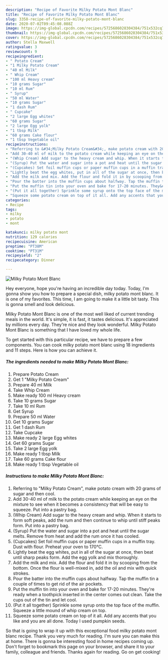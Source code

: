```yaml
---
description: "Recipe of Favorite Milky Potato Mont Blanc"
title: "Recipe of Favorite Milky Potato Mont Blanc"
slug: 3358-recipe-of-favorite-milky-potato-mont-blanc
date: 2020-07-02T09:45:08.088Z
image: https://img-global.cpcdn.com/recipes/5725686028304384/751x532cq70/milky-potato-mont-blanc-recipe-main-photo.jpg
thumbnail: https://img-global.cpcdn.com/recipes/5725686028304384/751x532cq70/milky-potato-mont-blanc-recipe-main-photo.jpg
cover: https://img-global.cpcdn.com/recipes/5725686028304384/751x532cq70/milky-potato-mont-blanc-recipe-main-photo.jpg
author: Stella Maxwell
ratingvalue: 3
reviewcount: 9
recipeingredient:
- " Potato Cream"
- "1 Milky Potato Cream"
- "40 ml Milk"
- " Whip Cream"
- "100 ml Heavy cream"
- "10 grams Sugar"
- "10 ml Rum"
- " Syrup"
- "50 ml Water"
- "10 grams Sugar"
- "1 dash Rum"
- " Cupcake"
- "2 large Egg whites"
- "60 grams Sugar"
- "2 large Egg yolk"
- "1 tbsp Milk"
- "60 grams Cake flour"
- "1 tbsp Vegetable oil"
recipeinstructions:
- "Referring to &#34;Milky Potato Cream&#34;, make potato cream with 20 grams of sugar and then cool."
- "Add 30-40 ml of milk to the potato cream while keeping an eye on the mixture to see when it becomes a consistency that will be easy to squeeze. Put into a pastry bag."
- "(Whip Cream) Add sugar to the heavy cream and whip. When it starts to form soft peaks, add the rum and then continue to whip until stiff peaks form. Put into a pastry bag."
- "(Syrup) Put the water and sugar into a pot and heat until the sugar melts. Remove from heat and add the rum once it has cooled."
- "(Cupcakes) Set foil muffin cups or paper muffin cups in a muffin tray. Dust with flour. Preheat your oven to 170°C."
- "Lightly beat the egg whites, put in all of the sugar at once, then beat until sharp peaks form. Add the egg yolk and mix thoroughly."
- "Add the milk and mix. Add the flour and fold it in by scooping from the bottom. Once the flour is well-mixed in, add the oil and mix with quick strokes."
- "Pour the batter into the muffin cups about halfway. Tap the muffin tin a couple of times to get rid of the air pockets."
- "Put the muffin tin into your oven and bake for 17-20 minutes. They&#39;re ready when a toothpick inserted in the center comes out clean. Take the cups out of the tin and let cool."
- "(Put it all together) Sprinkle some syrup onto the top face of the muffin. Squeeze a little mound of whip cream on top."
- "Squeeze some potato cream on top of it all. Add any accents that you like and you are all done. Today I used pumpkin seeds."
categories:
- Recipe
tags:
- milky
- potato
- mont

katakunci: milky potato mont 
nutrition: 129 calories
recipecuisine: American
preptime: "PT38M"
cooktime: "PT31M"
recipeyield: "2"
recipecategory: Dinner

---
```



![Milky Potato Mont Blanc](https://img-global.cpcdn.com/recipes/5725686028304384/751x532cq70/milky-potato-mont-blanc-recipe-main-photo.jpg)

Hey everyone, hope you're having an incredible day today. Today, I'm gonna show you how to prepare a special dish, milky potato mont blanc. It is one of my favorites. This time, I am going to make it a little bit tasty. This is gonna smell and look delicious.

Milky Potato Mont Blanc is one of the most well liked of current trending meals in the world. It's simple, it is fast, it tastes delicious. It's appreciated by millions every day. They're nice and they look wonderful. Milky Potato Mont Blanc is something that I have loved my whole life.




To get started with this particular recipe, we have to prepare a few components. You can cook milky potato mont blanc using 18 ingredients and 11 steps. Here is how you can achieve it.

<!--inarticleads1-->

##### The ingredients needed to make Milky Potato Mont Blanc:

1. Prepare  Potato Cream
1. Get 1 &#34;Milky Potato Cream&#34;
1. Prepare 40 ml Milk
1. Take  Whip Cream
1. Make ready 100 ml Heavy cream
1. Take 10 grams Sugar
1. Take 10 ml Rum
1. Get  Syrup
1. Prepare 50 ml Water
1. Get 10 grams Sugar
1. Get 1 dash Rum
1. Take  Cupcake
1. Make ready 2 large Egg whites
1. Get 60 grams Sugar
1. Take 2 large Egg yolk
1. Make ready 1 tbsp Milk
1. Take 60 grams Cake flour
1. Make ready 1 tbsp Vegetable oil




<!--inarticleads2-->

##### Instructions to make Milky Potato Mont Blanc:

1. Referring to &#34;Milky Potato Cream&#34;, make potato cream with 20 grams of sugar and then cool.
1. Add 30-40 ml of milk to the potato cream while keeping an eye on the mixture to see when it becomes a consistency that will be easy to squeeze. Put into a pastry bag.
1. (Whip Cream) Add sugar to the heavy cream and whip. When it starts to form soft peaks, add the rum and then continue to whip until stiff peaks form. Put into a pastry bag.
1. (Syrup) Put the water and sugar into a pot and heat until the sugar melts. Remove from heat and add the rum once it has cooled.
1. (Cupcakes) Set foil muffin cups or paper muffin cups in a muffin tray. Dust with flour. Preheat your oven to 170°C.
1. Lightly beat the egg whites, put in all of the sugar at once, then beat until sharp peaks form. Add the egg yolk and mix thoroughly.
1. Add the milk and mix. Add the flour and fold it in by scooping from the bottom. Once the flour is well-mixed in, add the oil and mix with quick strokes.
1. Pour the batter into the muffin cups about halfway. Tap the muffin tin a couple of times to get rid of the air pockets.
1. Put the muffin tin into your oven and bake for 17-20 minutes. They&#39;re ready when a toothpick inserted in the center comes out clean. Take the cups out of the tin and let cool.
1. (Put it all together) Sprinkle some syrup onto the top face of the muffin. Squeeze a little mound of whip cream on top.
1. Squeeze some potato cream on top of it all. Add any accents that you like and you are all done. Today I used pumpkin seeds.




So that is going to wrap it up with this exceptional food milky potato mont blanc recipe. Thank you very much for reading. I'm sure you can make this at home. There is gonna be interesting food in home recipes coming up. Don't forget to bookmark this page on your browser, and share it to your family, colleague and friends. Thanks again for reading. Go on get cooking!
